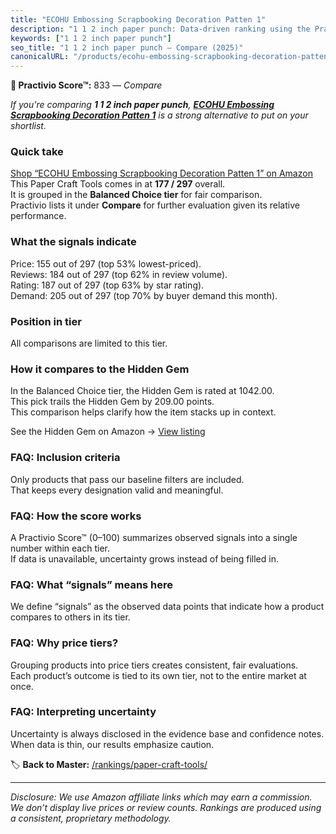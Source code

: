 ```yaml
---
title: "ECOHU Embossing Scrapbooking Decoration Patten 1"
description: "1 1 2 inch paper punch: Data-driven ranking using the Practivio Score™. Positioned by quality, value, demand, findability, momentum."
keywords: ["1 1 2 inch paper punch"]
seo_title: "1 1 2 inch paper punch — Compare (2025)"
canonicalURL: "/products/ecohu-embossing-scrapbooking-decoration-patten-1-B0987556QB/"
---
```


**🛒 Practivio Score™:** 833 — _Compare_


*If you're comparing **1 1 2 inch paper punch**, **[ECOHU Embossing Scrapbooking Decoration Patten 1](https://www.amazon.com/dp/B0987556QB?tag=practivio-20)** is a strong alternative to put on your shortlist.*
### Quick take
[Shop “ECOHU Embossing Scrapbooking Decoration Patten 1” on Amazon](https://www.amazon.com/dp/B0987556QB?tag=practivio-20)
This Paper Craft Tools comes in at **177 / 297** overall.  
It is grouped in the **Balanced Choice tier** for fair comparison.  
Practivio lists it under **Compare** for further evaluation given its relative performance.

### What the signals indicate
Price: 155 out of 297 (top 53% lowest-priced).  
Reviews: 184 out of 297 (top 62% in review volume).  
Rating: 187 out of 297 (top 63% by star rating).  
Demand: 205 out of 297 (top 70% by buyer demand this month).

### Position in tier
All comparisons are limited to this tier.

### How it compares to the Hidden Gem
In the Balanced Choice tier, the Hidden Gem is rated at 1042.00.  
This pick trails the Hidden Gem by 209.00 points.  
This comparison helps clarify how the item stacks up in context.  

See the Hidden Gem on Amazon → [View listing](https://www.amazon.com/dp/B076Z4N4DP?tag=practivio-20)

### FAQ: Inclusion criteria
Only products that pass our baseline filters are included.  
That keeps every designation valid and meaningful.

### FAQ: How the score works
A Practivio Score™ (0–100) summarizes observed signals into a single number within each tier.  
If data is unavailable, uncertainty grows instead of being filled in.

### FAQ: What “signals” means here
We define “signals” as the observed data points that indicate how a product compares to others in its tier.

### FAQ: Why price tiers?
Grouping products into price tiers creates consistent, fair evaluations.  
Each product’s outcome is tied to its own tier, not to the entire market at once.

### FAQ: Interpreting uncertainty
Uncertainty is always disclosed in the evidence base and confidence notes.  
When data is thin, our results emphasize caution.

<!-- Missing template for Compare/CompareWithinPriceClass -->


🏷️ **Back to Master:** [/rankings/paper-craft-tools/](/rankings/paper-craft-tools/)

---
_Disclosure: We use Amazon affiliate links which may earn a commission. We don’t display live prices or review counts. Rankings are produced using a consistent, proprietary methodology._
